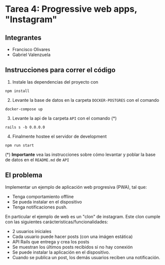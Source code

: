 # Tarea 4: Progressive web apps, "Instagram"

## Integrantes
- Francisco Olivares
- Gabriel Valenzuela

## Instrucciones para correr el código

1. Instale las dependencias del proyecto con
```
npm install
```
2. Levante la base de datos en la carpeta `DOCKER-POSTGRES` con el comando
```
docker-compose up
```
3. Levante la api de la carpeta `API` con el comando (*)
```
rails s -b 0.0.0.0
``` 
4. Finalmente hostee el servidor de development
```
npm run start
```

(*) **Importante** vea las instrucciones sobre cómo levantar y poblar la base de datos en el `README.md` de `API`

## El problema

Implementar un ejemplo de aplicación web progresiva (PWA), tal que:

- Tenga comportamiento offline
- Se pueda instalar en el dispositivo
- Tenga notificaciones push.

En particular el ejemplo de web es un "clon" de instagram. Este clon cumple con las siguientes carácteristicas/funcionalidades:

- 2 usuarios iniciales
- Cada usuario puede hacer posts (con una imágen estática)
- API Rails que entrega y crea los posts
- Se muestran los últimos posts recibidos si no hay conexión
- Se puede instalar la aplicación en el dispositivo.
- Cuando se publica un post, los demás usuarios reciben una notificación.
